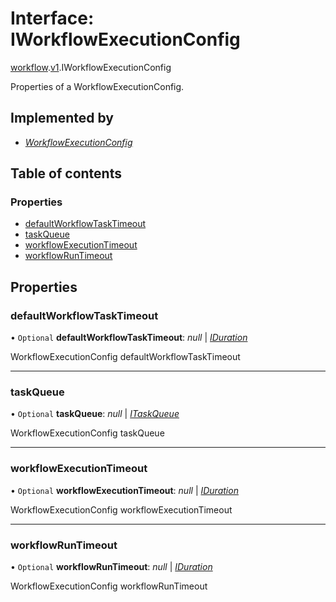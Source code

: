 # Interface: IWorkflowExecutionConfig

[workflow](../modules/proto.temporal.api.workflow.md).[v1](../modules/proto.temporal.api.workflow.v1.md).IWorkflowExecutionConfig

Properties of a WorkflowExecutionConfig.

## Implemented by

* [*WorkflowExecutionConfig*](../classes/proto.temporal.api.workflow.v1.workflowexecutionconfig.md)

## Table of contents

### Properties

- [defaultWorkflowTaskTimeout](proto.temporal.api.workflow.v1.iworkflowexecutionconfig.md#defaultworkflowtasktimeout)
- [taskQueue](proto.temporal.api.workflow.v1.iworkflowexecutionconfig.md#taskqueue)
- [workflowExecutionTimeout](proto.temporal.api.workflow.v1.iworkflowexecutionconfig.md#workflowexecutiontimeout)
- [workflowRunTimeout](proto.temporal.api.workflow.v1.iworkflowexecutionconfig.md#workflowruntimeout)

## Properties

### defaultWorkflowTaskTimeout

• `Optional` **defaultWorkflowTaskTimeout**: *null* \| [*IDuration*](proto.google.protobuf.iduration.md)

WorkflowExecutionConfig defaultWorkflowTaskTimeout

___

### taskQueue

• `Optional` **taskQueue**: *null* \| [*ITaskQueue*](proto.temporal.api.taskqueue.v1.itaskqueue.md)

WorkflowExecutionConfig taskQueue

___

### workflowExecutionTimeout

• `Optional` **workflowExecutionTimeout**: *null* \| [*IDuration*](proto.google.protobuf.iduration.md)

WorkflowExecutionConfig workflowExecutionTimeout

___

### workflowRunTimeout

• `Optional` **workflowRunTimeout**: *null* \| [*IDuration*](proto.google.protobuf.iduration.md)

WorkflowExecutionConfig workflowRunTimeout

